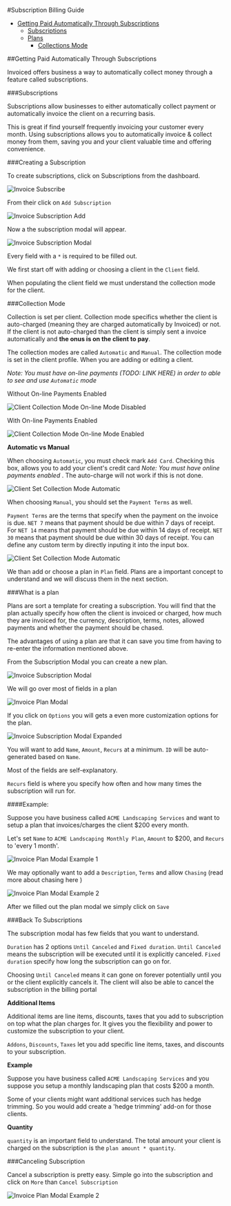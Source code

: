 #Subscription Billing Guide

* [Getting Paid Automatically Through Subscriptions](#getting-paid-automatically-through-subscriptions)
  * [Subscriptions](#subscriptions) 
  * [Plans](#what-is-a-plan)
    * [Collections Mode](#collection-mode)

##Getting Paid Automatically Through Subscriptions

Invoiced offers business a way to automatically collect money through a feature called subscriptions.

###Subscriptions

Subscriptions allow businesses to either automatically collect payment or automatically invoice the client on a recurring basis.

This is great if find yourself frequently invoicing your customer every month.  Using subscriptions allows you to automatically invoice & collect money from them, saving you and your client valuable time and offering convenience.

###Creating a Subscription

To create subscriptions, click on Subscriptions from the dashboard.  

![Invoice Subscribe](../img/invoice-subscription.png)

From their click on `Add Subscription`

![Invoice Subscription Add](../img/invoice-subscription-create.png)

Now a the subscription modal will appear.

![Invoice Subscription Modal](../img/invoice-subscription-modal.png)

Every field with a `*`  is required to be filled out.

We first start off with adding or choosing a client in the `Client` field.

When populating the client field we must understand the collection mode for the client.

###Collection Mode

Collection is set per client.  Collection mode specifics whether the client is auto-charged (meaning they are charged automatically by Invoiced) or not. If the client is not auto-charged than the client is simply sent a invoice automatically and **the onus is on the client to pay**. 

The collection modes are called `Automatic` and `Manual`. The collection mode is set in the client profile.  When you are adding or editing a client.

*Note: You must have on-line payments (TODO: LINK HERE) in order to able to see and use `Automatic` mode* 

Without On-line Payments Enabled

![Client Collection Mode On-line Mode Disabled](../img/invoice-client-collection-mode-automatic-disabled.png) 

With On-line Payments Enabled

![Client Collection Mode On-line Mode Enabled](../img/invoice-client-set-collection-mode.png) 

**Automatic vs Manual**

When choosing `Automatic`, you must check mark `Add Card`.  Checking this box, allows you to add your client's credit card *Note: You must have online payments enabled* .  The auto-charge will not work if this is not done. 

![Client Set Collection Mode Automatic](../img/invoice-client-collection-mode-automatic.png)

When choosing `Manual`, you should set the `Payment Terms` as well.  

`Payment Terms` are the terms that specify when the payment on the invoice is due.  `NET 7` means that payment should be due within 7 days of receipt. For `NET 14` means that payment should be due within 14 days of receipt. `NET 30` means that payment should be due within 30 days of receipt.  You can define any custom term by directly inputing it into the input box.

<!-- LINK TO BLOG POST ON OPTIMIZING PAYMENT TERMS -->

![Client Set Collection Mode Automatic](../img/invoice-client-collection-mode-manual.png)

We than add or choose a plan in `Plan` field.  Plans are a important concept to understand and we will discuss them in the next section.

###What is a plan

Plans are sort a template for creating a subscription.  You will find that the plan actually specify how often the client is invoiced or charged, how much they are invoiced for, the currency, description, terms, notes, allowed payments and whether the payment should be chased.

The advantages of using a plan are that it can save you time from having to re-enter the information mentioned above.  

From the Subscription Modal you can create a new plan.

![Invoice Subscription Modal](../img/invoice-subscription-plan.png)

We will go over most of fields in a plan

![Invoice Plan Modal](../img/invoice-plan-modal.png)

If you click on `Options` you will gets a even more customization options for the plan.

![Invoice Subscription Modal Expanded](../img/invoice-plan-modal-expanded.png)

You will want to add `Name`, `Amount`, `Recurs` at a minimum.  `ID` will be auto-generated based on `Name`.

Most of the fields are self-explanatory.  

`Recurs` field is where you specify how often and how many times the subscription will run for.

####Example: 

Suppose you have business called `ACME Landscaping Services` and want to setup a plan that invoices/charges the client $200 every month.

Let's set `Name` to `ACME Landscaping Monthly Plan`,
`Amount` to $200,
and `Recurs` to 'every 1 month'.

![Invoice Plan Modal Example 1](../img/invoice-plan-modal-example-1.png)

We may optionally want to add a `Description`, `Terms` and allow `Chasing` (read more about chasing here <!-- TODO fill out chasing link -->)

![Invoice Plan Modal Example 2](../img/invoice-plan-modal-example-2.png)

After we filled out the plan modal we simply click on `Save`

###Back To Subscriptions

The subscription modal has few fields that you want to understand. 

`Duration` has 2 options `Until Canceled` and `Fixed duration`.  `Until Canceled` means the subscription will be executed until it is explicitly canceled.  `Fixed duration` specify how long the subscription can go on for.

Choosing `Until Canceled` means it can gone on forever potentially until you or the client explicitly cancels it.  The client will also be able to cancel the subscription in the billing portal

**Additional Items**

Additional items are line items, discounts, taxes that you add to subscription on top what the plan charges for.  It gives you the flexibility and power to customize the subscription to your client.

`Addons`, `Discounts`, `Taxes` let you add specific line items, taxes, and discounts to your subscription.

**Example**

Suppose you have business called `ACME Landscaping Services` and you suppose you setup a monthly landscaping plan that costs $200 a month.  

Some of your clients might want additional services such has hedge trimming.  So you would add create a 'hedge trimming' add-on for those clients.

**Quantity**

`quantity` is an important field to understand.  The total amount your client is charged on the subscription is the `plan amount * quantity`. 

###Canceling Subscription

Cancel a subscription is pretty easy.  Simple go into the subscription and click on `More` than `Cancel Subscription`

![Invoice Plan Modal Example 2](../img/invoice-subscription-cancel.png)